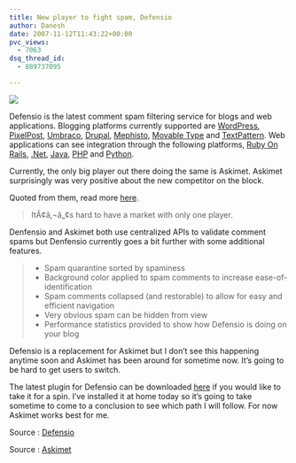 ```yaml
---
title: New player to fight spam, Defensio
author: Danesh
date: 2007-11-12T11:43:22+00:00
pvc_views:
  - 7063
dsq_thread_id:
  - 889737095

---
```

![][1]

Defensio is the latest comment spam filtering service for blogs and web applications. Blogging platforms currently supported are [WordPress][2], [PixelPost][3], [Umbraco][4], [Drupal][5], [Mephisto][6], [Movable Type][7] and [TextPattern][8]. Web applications can see integration through the following platforms, [Ruby On Rails][9], [.Net][10], [Java][11], [PHP][12] and [Python][13].

Currently, the only big player out there doing the same is Askimet. Askimet surprisingly was very positive about the new competitor on the block.

Quoted from them, read more [here][14].

> ItÃ¢â‚¬â„¢s hard to have a market with only one player.

Denfensio and Askimet both use centralized APIs to validate comment spams but Denfensio currently goes a bit further with some additional features.

> <ul class="check">
>   <li>
>     Spam quarantine sorted by spaminess
>   </li>
>   <li>
>     Background color applied to spam comments to increase ease-of-identification
>   </li>
>   <li>
>     Spam comments collapsed (and restorable) to allow for easy and efficient navigation
>   </li>
>   <li>
>     Very obvious spam can be hidden from view
>   </li>
>   <li>
>     Performance statistics provided to show how Defensio is doing on your blog
>   </li>
> </ul>

Defensio is a replacement for Askimet but I don&#8217;t see this happening anytime soon and Askimet has been around for sometime now. It&#8217;s going to be hard to get users to switch.

The latest plugin for Defensio can be downloaded [here][15] if you would like to take it for a spin. I&#8217;ve installed it at home today so it&#8217;s going to take sometime to come to a conclusion to see which path I will follow. For now Askimet works best for me.

Source : [Defensio][16]

Source : [Askimet][14]

 [1]: http://i62.photobucket.com/albums/h100/vwvr9/defensio.jpg
 [2]: http://defensio.com/downloads/wordpress/
 [3]: http://defensio.com/downloads/pixelpost/
 [4]: http://defensio.com/downloads/umbraco/
 [5]: http://defensio.com/downloads/drupal/
 [6]: http://defensio.com/downloads/mephisto/
 [7]: http://defensio.com/downloads/movabletype/
 [8]: http://defensio.com/downloads/textpattern/
 [9]: http://defensio.com/downloads/rails/
 [10]: http://defensio.com/downloads/dotnet/
 [11]: http://defensio.com/downloads/java/
 [12]: http://defensio.com/downloads/php/
 [13]: http://defensio.com/downloads/python/
 [14]: http://blog.akismet.com/2007/11/08/new-competitor/
 [15]: http://defensio.com/downloads
 [16]: http://defensio.com/